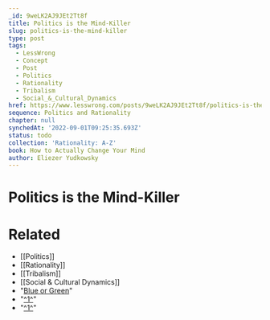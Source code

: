 ```yaml
---
_id: 9weLK2AJ9JEt2Tt8f
title: Politics is the Mind-Killer
slug: politics-is-the-mind-killer
type: post
tags:
  - LessWrong
  - Concept
  - Post
  - Politics
  - Rationality
  - Tribalism
  - Social_&_Cultural_Dynamics
href: https://www.lesswrong.com/posts/9weLK2AJ9JEt2Tt8f/politics-is-the-mind-killer
sequence: Politics and Rationality
chapter: null
synchedAt: '2022-09-01T09:25:35.693Z'
status: todo
collection: 'Rationality: A-Z'
book: How to Actually Change Your Mind
author: Eliezer Yudkowsky
---
```


# Politics is the Mind-Killer


# Related

- [[Politics]]
- [[Rationality]]
- [[Tribalism]]
- [[Social & Cultural Dynamics]]
- "[Blue or Green](https://lesswrong.com/rationality/a-fable-of-science-and-politics)"
- "[^1^](#fn1x14)"
- "[^1^](#fn1x14-bk)"